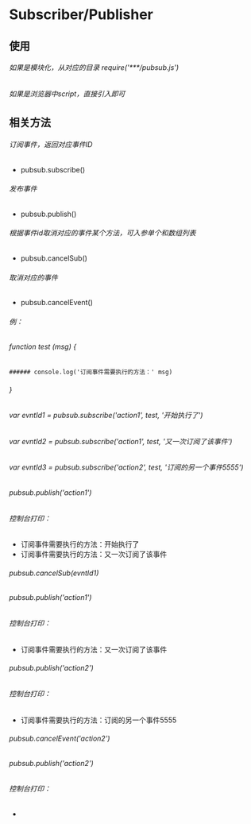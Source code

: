 # Subscriber/Publisher

## 使用

###### 如果是模块化，从对应的目录 require('***/pubsub.js')

###### 如果是浏览器中script，直接引入即可

## 相关方法

###### 订阅事件，返回对应事件ID
* pubsub.subscribe()

###### 发布事件
* pubsub.publish()

###### 根据事件id取消对应的事件某个方法，可入参单个和数组列表
* pubsub.cancelSub()

###### 取消对应的事件
* pubsub.cancelEvent()

###### 例：
###### function test (msg) {
    ###### console.log('订阅事件需要执行的方法：' msg)
###### }

###### var evntId1 = pubsub.subscribe('action1', test, '开始执行了')

###### var evntId2 = pubsub.subscribe('action1', test, '又一次订阅了该事件')

###### var evntId3 = pubsub.subscribe('action2', test, '订阅的另一个事件5555')

###### pubsub.publish('action1')

###### 控制台打印：
* 订阅事件需要执行的方法：开始执行了
* 订阅事件需要执行的方法：又一次订阅了该事件

###### pubsub.cancelSub(evntId1)

###### pubsub.publish('action1')
###### 控制台打印：
* 订阅事件需要执行的方法：又一次订阅了该事件

###### pubsub.publish('action2')

###### 控制台打印：
* 订阅事件需要执行的方法：订阅的另一个事件5555

###### pubsub.cancelEvent('action2')

###### pubsub.publish('action2')

###### 控制台打印：
* 
